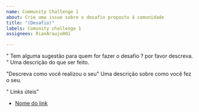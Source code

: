 ```yaml
---
name: Community Challenge 1
about: Crie uma issue sobre o desafio proposto á comunidade
title: "(Desafio)"
labels: Comunity challenge 1
assignees: RianAraujo001

---
```


" Tem alguma sugestão para quem for fazer o desafio ? por favor descreva. "
Uma descrição do que ser feito.

"Descreva como você realizou o seu"
Uma descrição sobre como você  fez o seu. 

" Links úteis"
- [Nome do link](URL)
